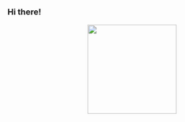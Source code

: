 ### Hi there!

<div align="center">
    <img height="180em" src="https://github-readme-stats.vercel.app/api?username=Matteous&show_icons=true&theme=yellow&include_all_commits=true&count_private=true"/>
</div>
